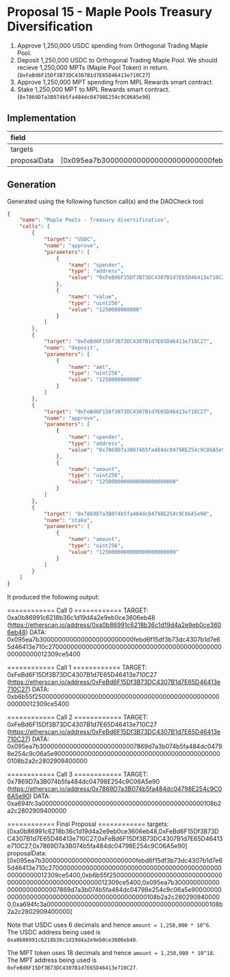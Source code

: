 # Proposal 15 - Maple Pools Treasury Diversification
1. Approve 1,250,000 USDC spending from Orthogonal Trading Maple Pool.
2. Deposit 1,250,000 USDC to Orthogonal Trading Maple Pool. We should recieve 1,250,000 MPTs (Maple Pool Token) in return. (`0xFeBd6F15Df3B73DC4307B1d7E65D46413e710C27`)
3. Approve 1,250,000 MPT spending from MPL Rewards smart contract.
4. Stake 1,250,000 MPT to MPL Rewards smart contract. (`0x7869D7a3B074b5fa484dc04798E254c9C06A5e90`)


## Implementation
| field | value |
| :------------- | :-------------: |
| targets | [0xa0b86991c6218b36c1d19d4a2e9eb0ce3606eb48,0xFeBd6F15Df3B73DC4307B1d7E65D46413e710C27,0xFeBd6F15Df3B73DC4307B1d7E65D46413e710C27,0x7869D7a3B074b5fa484dc04798E254c9C06A5e90]
| proposalData | [0x095ea7b3000000000000000000000000febd6f15df3b73dc4307b1d7e65d46413e710c270000000000000000000000000000000000000000000000000000012309ce5400,0xb6b55f250000000000000000000000000000000000000000000000000000012309ce5400,0x095ea7b30000000000000000000000007869d7a3b074b5fa484dc04798e254c9c06a5e900000000000000000000000000000000000000000000108b2a2c2802909400000,0xa694fc3a0000000000000000000000000000000000000000000108b2a2c2802909400000]


## Generation
Generated using the following function call(s) and the DAOCheck tool
```json
{
    "name": "Maple Pools - Treasury diversification",
    "calls": [
        {
            "target": "USDC",
            "name": "approve",
            "parameters": [
                {
                    "name": "spender",
                    "type": "address",
                    "value": "0xFeBd6F15Df3B73DC4307B1d7E65D46413e710C27"
                },
                {
                    "name": "value",
                    "type": "uint256",
                    "value": "1250000000000"
                }
            ]
        },
        {
            "target": "0xFeBd6F15Df3B73DC4307B1d7E65D46413e710C27",
            "name": "deposit",
            "parameters": [
                {
                    "name": "amt",
                    "type": "uint256",
                    "value": "1250000000000"
                }
            ]
        },
        {
            "target": "0xFeBd6F15Df3B73DC4307B1d7E65D46413e710C27",
            "name": "approve",
            "parameters": [
                {
                    "name": "spender",
                    "type": "address",
                    "value": "0x7869D7a3B074b5fa484dc04798E254c9C06A5e90"
                },
                {
                    "name": "amount",
                    "type": "uint256",
                    "value": "1250000000000000000000000"
                }
            ]
        },
        {
            "target": "0x7869D7a3B074b5fa484dc04798E254c9C06A5e90",
            "name": "stake",
            "parameters": [
                {
                    "name": "amount",
                    "type": "uint256",
                    "value": "1250000000000000000000000"
                }
            ]
        }
    ]
}
```

It produced the following output:

============ Call 0 ============
TARGET:
    0xa0b86991c6218b36c1d19d4a2e9eb0ce3606eb48 (https://etherscan.io/address/0xa0b86991c6218b36c1d19d4a2e9eb0ce3606eb48)
DATA:
    0x095ea7b3000000000000000000000000febd6f15df3b73dc4307b1d7e65d46413e710c270000000000000000000000000000000000000000000000000000012309ce5400

============ Call 1 ============
TARGET:
    0xFeBd6F15Df3B73DC4307B1d7E65D46413e710C27 (https://etherscan.io/address/0xFeBd6F15Df3B73DC4307B1d7E65D46413e710C27)
DATA:
    0xb6b55f250000000000000000000000000000000000000000000000000000012309ce5400

============ Call 2 ============
TARGET:
    0xFeBd6F15Df3B73DC4307B1d7E65D46413e710C27 (https://etherscan.io/address/0xFeBd6F15Df3B73DC4307B1d7E65D46413e710C27)
DATA:
    0x095ea7b30000000000000000000000007869d7a3b074b5fa484dc04798e254c9c06a5e900000000000000000000000000000000000000000000108b2a2c2802909400000

============ Call 3 ============
TARGET:
    0x7869D7a3B074b5fa484dc04798E254c9C06A5e90 (https://etherscan.io/address/0x7869D7a3B074b5fa484dc04798E254c9C06A5e90)
DATA:
    0xa694fc3a0000000000000000000000000000000000000000000108b2a2c2802909400000

============ Final Proposal ============
targets: [0xa0b86991c6218b36c1d19d4a2e9eb0ce3606eb48,0xFeBd6F15Df3B73DC4307B1d7E65D46413e710C27,0xFeBd6F15Df3B73DC4307B1d7E65D46413e710C27,0x7869D7a3B074b5fa484dc04798E254c9C06A5e90]
proposalData: [0x095ea7b3000000000000000000000000febd6f15df3b73dc4307b1d7e65d46413e710c270000000000000000000000000000000000000000000000000000012309ce5400,0xb6b55f250000000000000000000000000000000000000000000000000000012309ce5400,0x095ea7b30000000000000000000000007869d7a3b074b5fa484dc04798e254c9c06a5e900000000000000000000000000000000000000000000108b2a2c2802909400000,0xa694fc3a0000000000000000000000000000000000000000000108b2a2c2802909400000]

Note that USDC uses 6 decimals and hence `amount = 1,250,000 * 10^6`. The USDC address being used is `0xa0b86991c6218b36c1d19d4a2e9eb0ce3606eb48`.

The MPT token uses 18 decimals and hence `amount = 1,250,000 * 10^18`. The MPT address being used is `0xFeBd6F15Df3B73DC4307B1d7E65D46413e710C27`.